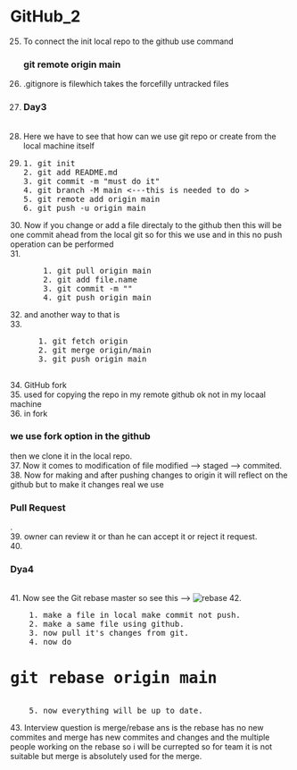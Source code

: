 # GitHub_2
25. To connect the init local repo to the github use command <h3>git remote origin main</h3>
26. .gitignore is filewhich takes the forcefilly untracked files <br>
27. <h3>Day3</h3> <br>
28. Here we have to see that how can we use git repo or create from the local machine itself <br>
29. <pre>
    1. git init
    2. git add README.md
    3. git commit -m "must do it"
    4. git branch -M main <---this is needed to do >   
    5. git remote add origin main <url>
    6. git push -u origin main
</pre> 
30. Now if you change or add a file directaly to the github then this will be one commit ahead from the local git so for this we use and in this no push operation can be performed <br>
31. <pre>
       1. git pull origin main
       2. git add file.name
       3. git commit -m ""
       4. git push origin main
</pre>
32. and another way to that is <br>
33. <pre>
      1. git fetch origin
      2. git merge origin/main
      3. git push origin main
      
</pre>
34. GitHub fork <br>
35. used for copying the repo in my remote github ok not in my locaal machine <br>
36. in fork <h3>we use fork option in the github</h3> then we clone it in the local repo. <br>
37. Now it comes to modification of file modified --> staged --> commited. <br>
38. Now for making and after pushing changes to origin it will reflect on the github but to make it changes real we use <h3>Pull Request</h3>. <br>
39. owner can review it or than he can accept it or reject it request. <br>
40. <h3>Dya4</h3> <br>
41. Now see the Git rebase master so see this --> <img link="https://phoenixnap.com/kb/wp-content/uploads/2023/03/git-rebase-example.png" alt="rebase">
42. <pre>
    1. make a file in local make commit not push.
    2. make a same file using github.
    3. now pull it's changes from git.
    4. now do <h1>git rebase origin main</h1>
    5. now everything will be up to date. 
</pre>
43. Interview question is merge/rebase ans is the rebase has no new commites and merge has new commites and changes and the multiple people working on the rebase so i will be currepted so for team it is not suitable but merge is absolutely used for the merge. 
